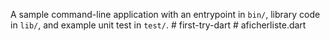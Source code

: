 A sample command-line application with an entrypoint in `bin/`, library code
in `lib/`, and example unit test in `test/`.
#   f i r s t - t r y - d a r t  
 #   a f i c h e r l i s t e . d a r t  
 